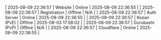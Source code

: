 | 2025-08-09 22:36:57 | Website | Online | 2025-08-09 22:36:55 |
| 2025-08-09 22:36:57 | Registration | Offline | N/A |
| 2025-08-09 22:36:57 | Auth Server | Online | 2025-08-09 22:36:55 |
| 2025-08-09 22:36:57 | Kezan (PvE) | Offline | 2025-08-03 17:58:02 |
| 2025-08-09 22:36:57 | Gurubashi (PvP) | Offline | N/A |
| 2025-08-09 22:36:57 | Cloudflare | Online | 2025-08-09 22:36:55 |
